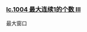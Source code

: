 ### [lc.1004 最大连续1的个数 III](https://leetcode.cn/problems/fruit-into-baskets/solution/shen-du-jie-xi-zhe-dao-ti-he-by-linzeyin-6crr/[https://leetcode-cn.com/problems/max-consecutive-ones-iii/)

最大窗口

```

```

